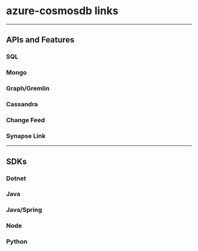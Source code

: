 # azure-cosmosdb links


---

## APIs and Features

### SQL


### Mongo 


### Graph/Gremlin


### Cassandra


### Change Feed


### Synapse Link



---

## SDKs

### Dotnet


### Java 


### Java/Spring


### Node


### Python
